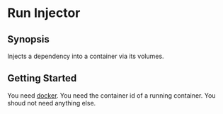 <!--
# Copyright © (C) 2017 Emory Merryman <emory.merryman@gmail.com>
#   This file is part of exec-injector.
#
#   Exec-injector is free software: you can redistribute it and/or modify
#   it under the terms of the GNU General Public License as published by
#   the Free Software Foundation, either version 3 of the License, or
#   (at your option) any later version.
#
#   Exec-injector is distributed in the hope that it will be useful,
#   but WITHOUT ANY WARRANTY; without even the implied warranty of
#   MERCHANTABILITY or FITNESS FOR A PARTICULAR PURPOSE.  See the
#   GNU General Public License for more details.
#
#   You should have received a copy of the GNU General Public License
#   along with exec-injector.  If not, see <http://www.gnu.org/licenses/>.
-->
# Run Injector

## Synopsis
Injects a dependency into a container via its volumes.

## Getting Started
You need [docker](https://www.docker.com/).
You need the container id of a running container.
You shoud not need anything else.
